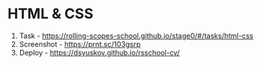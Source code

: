 # HTML & CSS
1. Task - https://rolling-scopes-school.github.io/stage0/#/tasks/html-css
2. Screenshot - https://prnt.sc/103gsrp
3. Deploy - https://dsyuskov.github.io/rsschool-cv/
